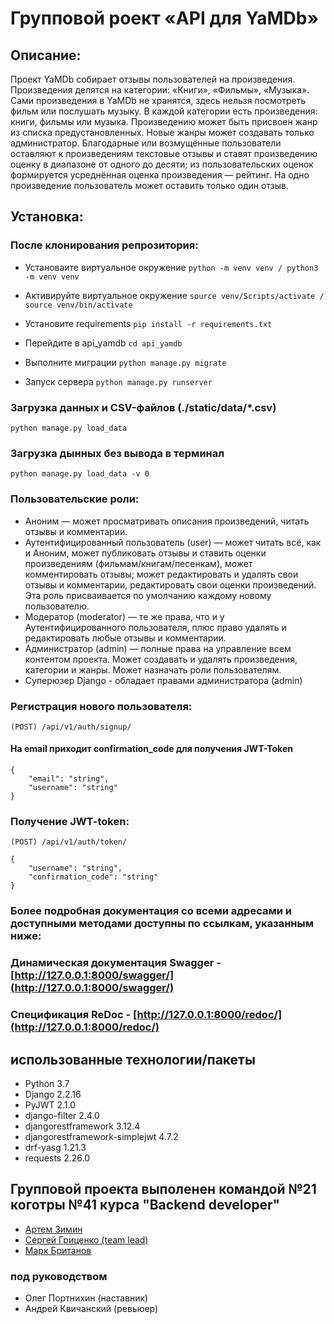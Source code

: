# Групповой роект «API для YaMDb»
## Описание:
Проект YaMDb собирает отзывы пользователей на произведения. Произведения делятся на категории: «Книги», «Фильмы», «Музыка».
Сами произведения в YaMDb не хранятся, здесь нельзя посмотреть фильм или послушать музыку.
В каждой категории есть произведения: книги, фильмы или музыка.
Произведению может быть присвоен жанр из списка предустановленных. Новые жанры может создавать только администратор.
Благодарные или возмущённые пользователи оставляют к произведениям текстовые отзывы и ставят произведению оценку в диапазоне от одного до десяти; из пользовательских оценок формируется усреднённая оценка произведения — рейтинг. На одно произведение пользователь может оставить только один отзыв.
## Установка:
### После клонирования репрозитория:
* Установаите виртуальное окружение
```python -m venv venv / python3 -m venv venv```
>
* Активируйте виртуальное окружение
```source venv/Scripts/activate / source venv/bin/activate```
>
* Установите requirements
```pip install -r requirements.txt```
>
* Перейдите в api_yamdb
```cd api_yamdb```
>
* Выполните миграции
```python manage.py migrate```
>
* Запуск сервера
```python manage.py runserver```
>
>
### Загрузка данных и CSV-файлов (./static/data/*.csv) 
```python manage.py load_data```
### Загрузка дынных без вывода в терминал
```python manage.py load_data -v 0```
>
### Пользовательские роли:
* Аноним — может просматривать описания произведений, читать отзывы и комментарии.
* Аутентифицированный пользователь (user) — может читать всё, как и Аноним, может публиковать отзывы и ставить оценки произведениям (фильмам/книгам/песенкам), может комментировать отзывы; может редактировать и удалять свои отзывы и комментарии, редактировать свои оценки произведений. Эта роль присваивается по умолчанию каждому новому пользователю.
* Модератор (moderator) — те же права, что и у Аутентифицированного пользователя, плюс право удалять и редактировать любые отзывы и комментарии.
* Администратор (admin) — полные права на управление всем контентом проекта. Может создавать и удалять произведения, категории и жанры. Может назначать роли пользователям.
* Суперюзер Django - обладает правами администратора (admin) 
>
### Регистрация нового пользователя:
```(POST) /api/v1/auth/signup/```
#### На email приходит confirmation_code для получения JWT-Token
```
{ 
    "email": "string",
    "username": "string"
}
```
>
### Получение JWT-token:
```(POST) /api/v1/auth/token/```
```
{
    "username": "string",
    "confirmation_code": "string"
}
```
### Более подробная документация со всеми адресами и доступными методами доступны по ссылкам, указанным ниже:
>
### Динамическая документация Swagger - [http://127.0.0.1:8000/swagger/](http://127.0.0.1:8000/swagger/)
>
### Спецификация ReDoc - [http://127.0.0.1:8000/redoc/](http://127.0.0.1:8000/redoc/)

## использованные технологии/пакеты
* Python 3.7
* Django 2.2.16
* PyJWT 2.1.0
* django-filter 2.4.0
* djangorestframework 3.12.4
* djangorestframework-simplejwt 4.7.2
* drf-yasg 1.21.3
* requests 2.26.0

## Групповой проекта выполенен командой №21 коготры №41 курса "Backend developer"
* [Артем  Зимин](https://github.com/G1lza92)
* [Сергей Гриценко (team lead)](https://github.com/GritsenkoSerge/)
* [Марк Британов](https://github.com/M4rk-er)
### под руководством
* Олег Портнихин (наставник)
* Андрей Квичанский (ревьюер)